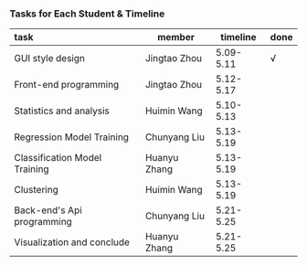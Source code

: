 ### Tasks for Each Student & Timeline

| task                          | member       | timeline  | done |
| :---------------------------- | ------------ | --------- | ---- |
| GUI style design              | Jingtao Zhou | 5.09-5.11 | √    |
| Front-end programming         | Jingtao Zhou | 5.12-5.17 |      |
| Statistics and analysis       | Huimin Wang  | 5.10-5.13 |      |
| Regression Model Training     | Chunyang Liu | 5.13-5.19 |      |
| Classification Model Training | Huanyu Zhang | 5.13-5.19 |      |
| Clustering                    | Huimin Wang  | 5.13-5.19 |      |
| Back-end's Api programming    | Chunyang Liu | 5.21-5.25 |      |
| Visualization and conclude    | Huanyu Zhang | 5.21-5.25 |      |

